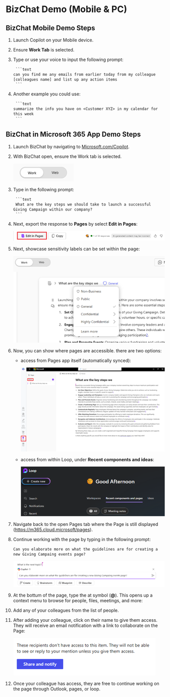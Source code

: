 # BizChat Demo (Mobile & PC)

## BizChat Mobile Demo Steps

1. Launch Copilot on your Mobile device.

1. Ensure **Work Tab** is selected.

1. Type or use your voice to input the following prompt:

        ```text
       can you find me any emails from earlier today from my colleague [colleagues name] and list up any action items
        ```
1. Another example you could use:

        ```text
       summarize the info you have on <Customer XYZ> in my calendar for this week
        ```

## BizChat in Microsoft 365 App Demo Steps

1. Launch BizChat by navigating to [Microsoft.com/Copilot](https://Microsoft.com/Copilot).

1. With BizChat open, ensure the Work tab is selected.

    ![Screenshot showing work tab in bizchat.](../Labs/Media/work-tab.png)

1. Type in the following prompt:

        ```text
        What are the key steps we should take to launch a successful Giving Campaign within our company?
        ```

1. Next, export the response to **Pages** by select **Edit in Pages**:

    ![Screenshot showing pages in bizchat.](../Labs/Media/edit-in-pages.png)

1. Next, showcase sensitivity labels can be set within the page:

    ![Screenshot showing share and notify in pages.](../Labs/Media/Pages-tags.png)

1. Now, you can show where pages are accessible. there are two options:

    - access from Pages app itself (automatically synced):

        ![Screenshot showing pages app.](../Labs/Media/access-pages.png)

    - access from within Loop, under **Recent components and ideas**:

        ![Screenshot showing loop.](../Labs/Media/recent-components.png)

1. Navigate back to the open Pages tab where the Page is still displayed (https://m365.cloud.microsoft/pages).

1. Continue working with the page by typing in the following prompt:

     ```text
     Can you elaborate more on what the guidelines are for creating a new Giving Campaing events page?
     ```

     ![Screenshot showing pages app.](../Labs/Media/next-topic-pages.png)

1. At the bottum of the page, type the at symbol (**@**). This opens up a context menu to browse for people, files, meetings, and more:

1. Add any of your colleagues from the list of people.

1. After adding your colleague, click on their name to give them access. They will receive an email notification with a link to collaborate on the Page:

    ![Screenshot showing share and notify in pages.](../Labs/Media/share.png)

1. Once your colleague has access, they are free to continue working on the page through Outlook, pages, or loop. 